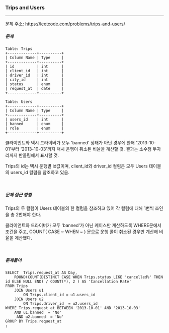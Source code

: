 ### Trips and Users

------

문제 주소: https://leetcode.com/problems/trips-and-users/



##### 문제

```
Table: Trips
+-------------+----------+
| Column Name | Type     |
+-------------+----------+
| id          | int      |
| client_id   | int      |
| driver_id   | int      |
| city_id     | int      |
| status      | enum     |
| request_at  | date     |     
+-------------+----------+

Table: Users
+-------------+----------+
| Column Name | Type     |
+-------------+----------+
| users_id    | int      |
| banned      | enum     |
| role        | enum     |
+-------------+----------+
```

클라이언트와 택시 드라이버가 모두 'banned' 상태가 아닌 경우에 한해 '2013-10-01'부터 '2013-10-03'까지 택시 운행이 취소된 비율을 계산할 것. 결과는 소수점 두자리까지 반올림해서 표시할 것.     

Trips의 id는 택시 운행별 id값이며, client_id와 driver_id 컬럼은 모두 Users 테이블의 users_id 컬럼을 참조하고 있음.    

​     

##### 문제 접근 방법

Trips의 두 컬럼이 Users 테이블의 한 컬럼을 참조하고 있어 각 컬럼에 대해 1번씩 조인을 총 2번해야 한다.     

클라이언트와 드라이버가 모두 'banned'가 아닌 케이스만 계산하도록 WHERE문에서 조건을 주고, COUNT( CASE ~ WHEN ~ ) 문으로 운행 콜이 취소된 경우만 계산해 비율을 계산했다.     

​     

##### 문제풀이

```
SELECT  Trips.request_at AS Day,
    ROUND(COUNT(DISTINCT CASE WHEN Trips.status LIKE 'cancelled%' THEN id ELSE NULL END) / COUNT(*), 2 ) AS 'Cancellation Rate'
FROM Trips
    JOIN Users u1
        ON Trips.client_id = u1.users_id
    JOIN Users u2
        ON Trips.driver_id  = u2.users_id
WHERE Trips.request_at BETWEEN '2013-10-01' AND '2013-10-03'
    AND u1.banned  = 'No'
     AND u2.banned  = 'No'
GROUP BY Trips.request_at
;
```

